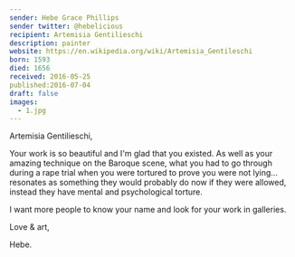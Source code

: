 ```yaml
---
sender: Hebe Grace Phillips
sender twitter: @hebelicious
recipient: Artemisia Gentilieschi
description: painter
website: https://en.wikipedia.org/wiki/Artemisia_Gentileschi
born: 1593
died: 1656
received: 2016-05-25
published:2016-07-04
draft: false
images:
  - 1.jpg
---
```

Artemisia Gentilieschi,

Your work is so beautiful and I'm glad that you existed. As well as your amazing technique on the Baroque scene, what you had to go through during a rape trial when you were tortured to prove you were not lying... resonates as something they would probably do now if they were allowed, instead they have mental and psychological torture. 

I want more people to know your name and look for your work in galleries. 

Love & art, 

Hebe.